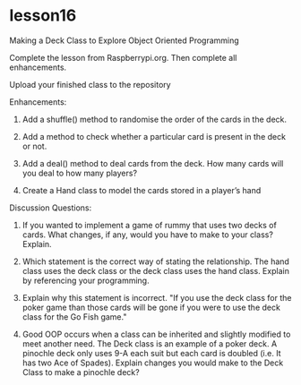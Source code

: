 # lesson16
Making a Deck Class to Explore Object Oriented Programming

Complete the lesson from Raspberrypi.org.  Then complete all enhancements.

Upload your finished class to the repository

Enhancements:

1. Add a shuffle() method to randomise the order of the cards in the deck.

2. Add a method to check whether a particular card is present in the deck or not.

3. Add a deal() method to deal cards from the deck. How many cards will you deal to how many players?

4. Create a Hand class to model the cards stored in a player’s hand

Discussion Questions:

1. If you wanted to implement a game of rummy that uses two decks of cards.  What changes, if any, would you have to make to your class?  Explain.

2. Which statement is the correct way of stating the relationship.  The hand class uses the deck class or the deck class uses the hand class.  Explain by referencing your programming.

3. Explain why this statement is incorrect.  "If you use the deck class for the poker game than those cards will be gone if you were to use the deck class for the Go Fish game."    

4. Good OOP occurs when a class can be inherited and slightly modified to meet another need.  The Deck class is an example of a poker deck.  A pinochle deck only uses 9-A each suit but each card is doubled (i.e. It has two Ace of Spades).  Explain changes you would make to the Deck Class to make a pinochle deck?
